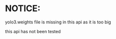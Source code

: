 # NOTICE:
yolo3.weights file is missing in this api as it is too big

this api has not been tested


